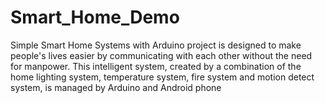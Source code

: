 # Smart_Home_Demo
Simple Smart Home Systems with Arduino project is designed to make people's lives easier by communicating with each other without the need for manpower. This intelligent system, created by a combination of the home lighting system, temperature system, fire system and motion detect system, is managed by Arduino and Android phone
